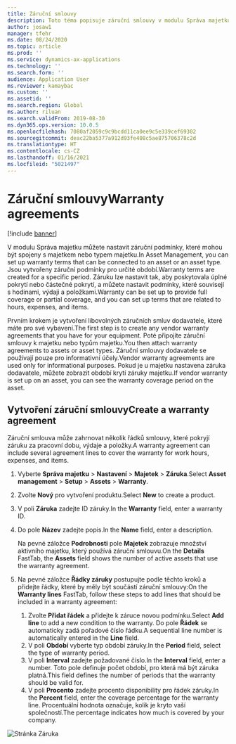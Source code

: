 ```yaml
---
title: Záruční smlouvy
description: Toto téma popisuje záruční smlouvy v modulu Správa majetku.
author: josaw1
manager: tfehr
ms.date: 08/24/2020
ms.topic: article
ms.prod: ''
ms.service: dynamics-ax-applications
ms.technology: ''
ms.search.form: ''
audience: Application User
ms.reviewer: kamaybac
ms.custom: ''
ms.assetid: ''
ms.search.region: Global
ms.author: riluan
ms.search.validFrom: 2019-08-30
ms.dyn365.ops.version: 10.0.5
ms.openlocfilehash: 7080af2059c9c9bcdd11ca0ee9c5e339cef69302
ms.sourcegitcommit: deac22ba5377a912d93fe408c5ae875706378c2d
ms.translationtype: HT
ms.contentlocale: cs-CZ
ms.lasthandoff: 01/16/2021
ms.locfileid: "5021497"
---
```

# <a name="warranty-agreements"></a><span data-ttu-id="6b9ab-103">Záruční smlouvy</span><span class="sxs-lookup"><span data-stu-id="6b9ab-103">Warranty agreements</span></span>

[!include [banner](../../includes/banner.md)]

 


<span data-ttu-id="6b9ab-104">V modulu Správa majetku můžete nastavit záruční podmínky, které mohou být spojeny s majetkem nebo typem majetku.</span><span class="sxs-lookup"><span data-stu-id="6b9ab-104">In Asset Management, you can set up warranty terms that can be connected to an asset or an asset type.</span></span> <span data-ttu-id="6b9ab-105">Jsou vytvořeny záruční podmínky pro určité období.</span><span class="sxs-lookup"><span data-stu-id="6b9ab-105">Warranty terms are created for a specific period.</span></span> <span data-ttu-id="6b9ab-106">Záruku lze nastavit tak, aby poskytovala úplné pokrytí nebo částečné pokrytí, a můžete nastavit podmínky, které souvisejí s hodinami, výdaji a položkami.</span><span class="sxs-lookup"><span data-stu-id="6b9ab-106">Warranty can be set up to provide full coverage or partial coverage, and you can set up terms that are related to hours, expenses, and items.</span></span>

<span data-ttu-id="6b9ab-107">Prvním krokem je vytvoření libovolných záručních smluv dodavatele, které máte pro své vybavení.</span><span class="sxs-lookup"><span data-stu-id="6b9ab-107">The first step is to create any vendor warranty agreements that you have for your equipment.</span></span> <span data-ttu-id="6b9ab-108">Poté připojíte záruční smlouvy k majetku nebo typům majetku.</span><span class="sxs-lookup"><span data-stu-id="6b9ab-108">You then attach warranty agreements to assets or asset types.</span></span> <span data-ttu-id="6b9ab-109">Záruční smlouvy dodavatele se používají pouze pro informativní účely.</span><span class="sxs-lookup"><span data-stu-id="6b9ab-109">Vendor warranty agreements are used only for informational purposes.</span></span> <span data-ttu-id="6b9ab-110">Pokud je u majetku nastavena záruka dodavatele, můžete zobrazit období krytí záruky majetku.</span><span class="sxs-lookup"><span data-stu-id="6b9ab-110">If vendor warranty is set up on an asset, you can see the warranty coverage period on the asset.</span></span>

## <a name="create-a-warranty-agreement"></a><span data-ttu-id="6b9ab-111">Vytvoření záruční smlouvy</span><span class="sxs-lookup"><span data-stu-id="6b9ab-111">Create a warranty agreement</span></span>

<span data-ttu-id="6b9ab-112">Záruční smlouva může zahrnovat několik řádků smlouvy, které pokryjí záruku za pracovní dobu, výdaje a položky.</span><span class="sxs-lookup"><span data-stu-id="6b9ab-112">A warranty agreement can include several agreement lines to cover the warranty for work hours, expenses, and items.</span></span>

1. <span data-ttu-id="6b9ab-113">Vyberte **Správa majetku** \> **Nastavení** \> **Majetek** \> **Záruka**.</span><span class="sxs-lookup"><span data-stu-id="6b9ab-113">Select **Asset management** \> **Setup** \> **Assets** \> **Warranty**.</span></span>
2. <span data-ttu-id="6b9ab-114">Zvolte **Nový** pro vytvoření produktu.</span><span class="sxs-lookup"><span data-stu-id="6b9ab-114">Select **New** to create a product.</span></span>
3. <span data-ttu-id="6b9ab-115">V poli **Záruka** zadejte ID záruky.</span><span class="sxs-lookup"><span data-stu-id="6b9ab-115">In the **Warranty** field, enter a warranty ID.</span></span> 
4. <span data-ttu-id="6b9ab-116">Do pole **Název** zadejte popis.</span><span class="sxs-lookup"><span data-stu-id="6b9ab-116">In the **Name** field, enter a description.</span></span>

    <span data-ttu-id="6b9ab-117">Na pevné záložce **Podrobnosti** pole **Majetek** zobrazuje množství aktivního majetku, který používá záruční smlouvu.</span><span class="sxs-lookup"><span data-stu-id="6b9ab-117">On the **Details** FastTab, the **Assets** field shows the number of active assets that use the warranty agreement.</span></span>

5. <span data-ttu-id="6b9ab-118">Na pevné záložce **Řádky záruky** postupujte podle těchto kroků a přidejte řádky, které by měly být součástí záruční smlouvy:</span><span class="sxs-lookup"><span data-stu-id="6b9ab-118">On the **Warranty lines** FastTab, follow these steps to add lines that should be included in a warranty agreement:</span></span>

    1. <span data-ttu-id="6b9ab-119">Zvolte **Přidat řádek** a přidejte k záruce novou podmínku.</span><span class="sxs-lookup"><span data-stu-id="6b9ab-119">Select **Add line** to add a new condition to the warranty.</span></span> <span data-ttu-id="6b9ab-120">Do pole **Řádek** se automaticky zadá pořadové číslo řádku.</span><span class="sxs-lookup"><span data-stu-id="6b9ab-120">A sequential line number is automatically entered in the **Line** field.</span></span>
    2. <span data-ttu-id="6b9ab-121">V poli **Období** vyberte typ období záruky.</span><span class="sxs-lookup"><span data-stu-id="6b9ab-121">In the **Period** field, select the type of warranty period.</span></span>
    3. <span data-ttu-id="6b9ab-122">V poli **Interval** zadejte požadované číslo.</span><span class="sxs-lookup"><span data-stu-id="6b9ab-122">In the **Interval** field, enter a number.</span></span> <span data-ttu-id="6b9ab-123">Toto pole definuje počet období, pro která má být záruka platná.</span><span class="sxs-lookup"><span data-stu-id="6b9ab-123">This field defines the number of periods that the warranty should be valid for.</span></span>
    4. <span data-ttu-id="6b9ab-124">V poli **Procento** zadejte procento disponibility pro řádek záruky.</span><span class="sxs-lookup"><span data-stu-id="6b9ab-124">In the **Percent** field, enter the coverage percentage for the warranty line.</span></span> <span data-ttu-id="6b9ab-125">Procentuální hodnota označuje, kolik je kryto vaší společností.</span><span class="sxs-lookup"><span data-stu-id="6b9ab-125">The percentage indicates how much is covered by your company.</span></span>

![Stránka Záruka](media/01-warranty.png)
